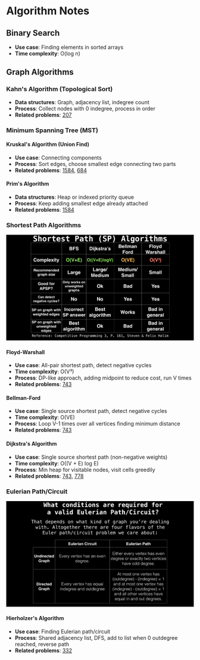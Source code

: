 # Algorithm Notes

## Binary Search
- **Use case**: Finding elements in sorted arrays
- **Time complexity**: O(log n)

## Graph Algorithms

### Kahn's Algorithm (Topological Sort)
- **Data structures**: Graph, adjacency list, indegree count
- **Process**: Collect nodes with 0 indegree, process in order
- **Related problems**: [207](../python/Q207_course_schedule.py)

### Minimum Spanning Tree (MST)

#### Kruskal's Algorithm (Union Find)
- **Use case**: Connecting components
- **Process**: Sort edges, choose smallest edge connecting two parts
- **Related problems**: [1584](../rust/src/leetcode/Q1584_min_cost_to_connect_all_points.rs), [684](../pythonQ684_redundant_connection.py)

#### Prim's Algorithm
- **Data structures**: Heap or indexed priority queue
- **Process**: Keep adding smallest edge already attached
- **Related problems**: [1584](../rust/src/leetcode/Q1584_min_cost_to_connect_all_points.rs)

### Shortest Path Algorithms
![Shortest Path Algorithms](<Shortest Path Algorithms.png>)

#### Floyd-Warshall
- **Use case**: All-pair shortest path, detect negative cycles
- **Time complexity**: O(V³)
- **Process**: DP-like approach, adding midpoint to reduce cost, run V times
- **Related problems**: [743](../rust/src/leetcode/Q743_network_delay_time.rs)

#### Bellman-Ford
- **Use case**: Single source shortest path, detect negative cycles
- **Time complexity**: O(VE)
- **Process**: Loop V-1 times over all vertices finding minimum distance
- **Related problems**: [743](../rust/src/leetcode/Q743_network_delay_time.rs)

#### Dijkstra's Algorithm
- **Use case**: Single source shortest path (non-negative weights)
- **Time complexity**: O((V + E) log E)
- **Process**: Min heap for visitable nodes, visit cells greedily
- **Related problems**: [743](../rust/src/leetcode/Q743_network_delay_time.rs), [778](../rust/src/leetcode/Q778_swim_in_rising_water.rs)

### Eulerian Path/Circuit
![Eulerian Path & Circuit](<Eulerian Path & Circuit.png>)

#### Hierholzer's Algorithm
- **Use case**: Finding Eulerian path/circuit
- **Process**: Shared adjacency list, DFS, add to list when 0 outdegree reached, reverse path
- **Related problems**: [332](../rust/src/leetcode/Q332_reconstruct_itinerary.rs)
